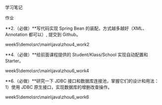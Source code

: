 学习笔记

作业

 **2.（必做）**写代码实现 Spring Bean 的装配，方式越多越好（XML、Annotation 都可以）, 提交到 Github。 

 week5\demo\src\main\java\zhou4_work2





 **4.（必做）**给前面课程提供的 Student/Klass/School 实现自动配置和 Starter。 

week5\demo\src\main\java\zhou6_work4



 **6.（必做）**研究一下 JDBC 接口和数据库连接池，掌握它们的设计和用法：
1）使用 JDBC 原生接口，实现数据库的增删改查操作。 



week5\demo\src\main\java\zhou6_work6